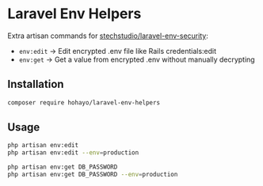 # Laravel Env Helpers

Extra artisan commands for [stechstudio/laravel-env-security](https://github.com/stechstudio/laravel-env-security):

- `env:edit` → Edit encrypted .env file like Rails credentials:edit
- `env:get` → Get a value from encrypted .env without manually decrypting

## Installation

```bash
composer require hohayo/laravel-env-helpers
```

## Usage

```bash
php artisan env:edit
php artisan env:edit --env=production

php artisan env:get DB_PASSWORD
php artisan env:get DB_PASSWORD --env=production
```
